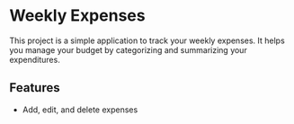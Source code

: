 # Weekly Expenses

This project is a simple application to track your weekly expenses. It helps you manage your budget by categorizing and summarizing your expenditures.

## Features

- Add, edit, and delete expenses



